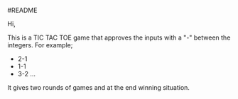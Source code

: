 #README

Hi,

This is a TIC TAC TOE game that approves the inputs with a "-" between the integers. For example;

* 2-1
* 1-1
* 3-2
...

It gives two rounds of games and at the end winning situation.
